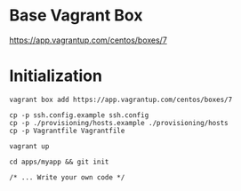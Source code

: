 # Base Vagrant Box
https://app.vagrantup.com/centos/boxes/7

# Initialization

    vagrant box add https://app.vagrantup.com/centos/boxes/7

    cp -p ssh.config.example ssh.config
    cp -p ./provisioning/hosts.example ./provisioning/hosts
    cp -p Vagrantfile Vagrantfile

    vagrant up

    cd apps/myapp && git init

    /* ... Write your own code */


